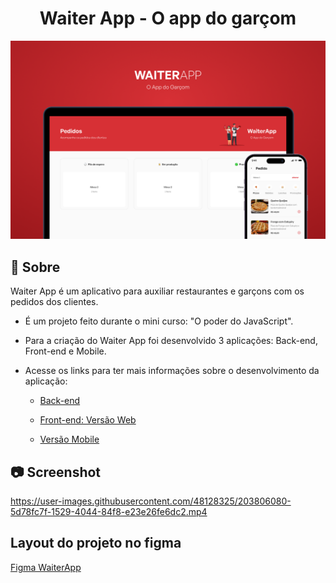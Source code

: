 <h1 align="center"> Waiter App - O app do garçom </h1>

<div align="center">
  <img src=".github/capa.png" alt="" />
</div>

## 📜 Sobre

  Waiter App é um aplicativo para auxiliar restaurantes e garçons com os pedidos dos clientes.

  - É um projeto feito durante o mini curso: "O poder do JavaScript". 
  - Para a criação do Waiter App foi desenvolvido 3 aplicações: Back-end, Front-end e Mobile.

  - Acesse os links para ter mais informações sobre o desenvolvimento da aplicação:

    - [Back-end](https://github.com/Iann-rst/waiter-app/tree/main/server)

    - [Front-end: Versão Web](https://github.com/Iann-rst/waiter-app/tree/main/web)

    - [Versão Mobile](https://github.com/Iann-rst/waiter-app/tree/main/waiterMobile)

## :camera: Screenshot

https://user-images.githubusercontent.com/48128325/203806080-5d78fc7f-1529-4044-84f8-e23e26fe6dc2.mp4

## Layout do projeto no figma

[Figma WaiterApp](https://www.figma.com/file/fgv8vkAWBD0IrakdAc847H/WAITERAPP-(Copy)?node-id=11%3A195&t=6Rqbj7VqxoT1fZOm-0)
